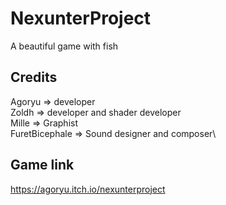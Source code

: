 # NexunterProject

A beautiful game with fish

## Credits
Agoryu => developer\
Zoldh => developer and shader developer\
Mille => Graphist\
FuretBicephale => Sound designer and composer\

## Game link
https://agoryu.itch.io/nexunterproject
